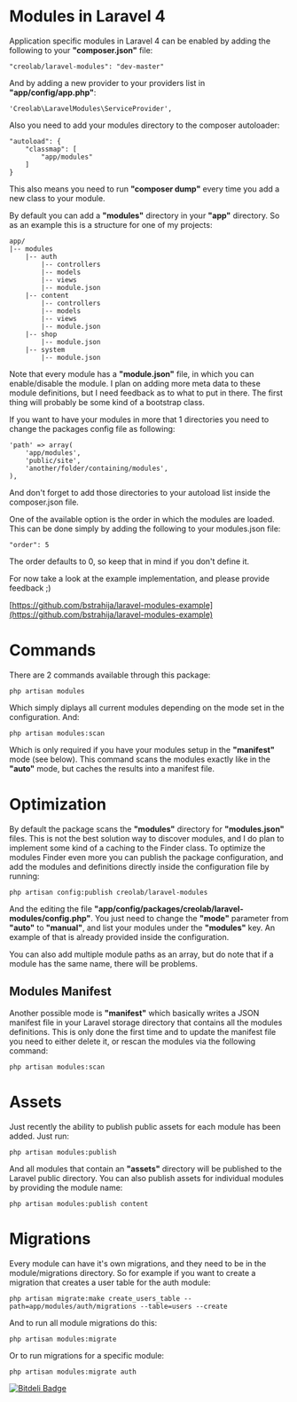 # Modules in Laravel 4

Application specific modules in Laravel 4 can be enabled by adding the following to your **"composer.json"** file:

    "creolab/laravel-modules": "dev-master"

And by adding a new provider to your providers list in **"app/config/app.php"**:

    'Creolab\LaravelModules\ServiceProvider',

Also you need to add your modules directory to the composer autoloader:

    "autoload": {
        "classmap": [
            "app/modules"
        ]
    }

This also means you need to run **"composer dump"** every time you add a new class to your module.

By default you can add a **"modules"** directory in your **"app"** directory. So as an example this is a structure for one of my projects:

    app/
    |-- modules
        |-- auth
            |-- controllers
            |-- models
            |-- views
            |-- module.json
        |-- content
            |-- controllers
            |-- models
            |-- views
            |-- module.json
        |-- shop
            |-- module.json
        |-- system
            |-- module.json

Note that every module has a **"module.json"** file, in which you can enable/disable the module. I plan on adding more meta data to these module definitions, but I need feedback as to what to put in there.
The first thing will probably be some kind of a bootstrap class.

If you want to have your modules in more that 1 directories you need to change the packages config file as following:

    'path' => array(
        'app/modules',
        'public/site',
        'another/folder/containing/modules',
    ),

And don't forget to add those directories to your autoload list inside the composer.json file.

One of the available option is the order in which the modules are loaded. This can be done simply by adding the following to your modules.json file:

    "order": 5

The order defaults to 0, so keep that in mind if you don't define it.

For now take a look at the example implementation, and please provide feedback ;)

[https://github.com/bstrahija/laravel-modules-example](https://github.com/bstrahija/laravel-modules-example)

# Commands

There are 2 commands available through this package:

    php artisan modules

Which simply diplays all current modules depending on the mode set in the configuration. And:

    php artisan modules:scan

Which is only required if you have your modules setup in the **"manifest"** mode (see below).
This command scans the modules exactly like in the **"auto"** mode, but caches the results into a manifest file.

# Optimization

By default the package scans the **"modules"** directory for **"modules.json"** files. This is not the best solution way to discover modules, and I do plan to implement some kind of a caching to the Finder class.
To optimize the modules Finder even more you can publish the package configuration, and add the modules and definitions directly inside the configuration file by running:

    php artisan config:publish creolab/laravel-modules

And the editing the file **"app/config/packages/creolab/laravel-modules/config.php"**.
You just need to change the **"mode"** parameter from **"auto"** to **"manual"**, and list your modules under the **"modules"** key. An example of that is already provided inside the configuration.

You can also add multiple module paths as an array, but do note that if a module has the same name, there will be problems.

## Modules Manifest

Another possible mode is **"manifest"** which basically writes a JSON manifest file in your Laravel storage directory that contains all the modules definitions.
This is only done the first time and to update the manifest file you need to either delete it, or rescan the modules via the following command:

    php artisan modules:scan

# Assets

Just recently the ability to publish public assets for each module has been added. Just run:

    php artisan modules:publish

And all modules that contain an **"assets"** directory will be published to the Laravel public directory.
You can also publish assets for individual modules by providing the module name:

    php artisan modules:publish content

# Migrations

Every module can have it's own migrations, and they need to be in the module/migrations directory. So for example if you want to create a migration that creates a user table for the auth module:

    php artisan migrate:make create_users_table --path=app/modules/auth/migrations --table=users --create

And to run all module migrations do this:

    php artisan modules:migrate

Or to run migrations for a specific module:

    php artisan modules:migrate auth

[![Bitdeli Badge](https://d2weczhvl823v0.cloudfront.net/creolab/laravel-modules/trend.png)](https://bitdeli.com/free "Bitdeli Badge")
